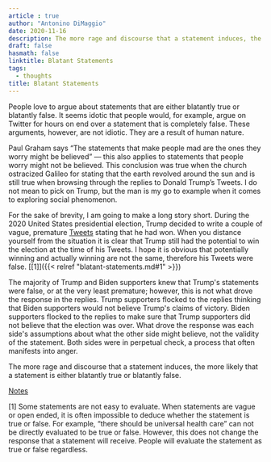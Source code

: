 ```yaml
---
article : true
author: "Antonino DiMaggio"
date: 2020-11-16
description: The more rage and discourse that a statement induces, the more likely that a statement is either blatantly true or blatantly false.
draft: false
hasmath: false
linktitle: Blatant Statements
tags:
  - thoughts
title: Blatant Statements
---
```


People love to argue about statements that are either blatantly true or blatantly false. It seems idotic that people would, for example, argue on Twitter for hours on end over a statement that is completely false. These arguments, however, are not idiotic. They are a result of human nature.

Paul Graham says “The statements that make people mad are the ones they worry might be believed” — this also applies to statements that people worry might not be believed. This conclusion was true when the church ostracized Galileo for stating that the earth revolved around the sun and is still true when browsing through the replies to Donald Trump’s Tweets. I do not mean to pick on Trump, but the man is my go to example when it comes to exploring social phenomenon.

For the sake of brevity, I am going to make a long story short. During the 2020 United States presidential election, Trump decided to write a couple of vague, premature [Tweets](https://twitter.com/realdonaldtrump/status/1325099845045071873) stating that he had won. When you distance yourself from the situation it is clear that Trump still had the potential to win the election at the time of his Tweets. I hope it is obvious that potentially winning and actually winning are not the same, therefore his Tweets were false. [[1]]({{< relref "blatant-statements.md#1" >}})

The majority of Trump and Biden supporters knew that Trump's statements were false, or at the very least premature;  however, this is not what drove the response in the replies. Trump supporters flocked to the replies thinking that Biden supporters would not believe Trump's claims of victory. Biden supporters flocked to the replies to make sure that Trump supporters did not believe that the election was over. What drove the response was each side's assumptions about what the other side might believe, not the validity of the statement. Both sides were in perpetual check, a process that often manifests into anger.

The more rage and discourse that a statement induces, the more likely that a statement is either blatantly true or blatantly false.


<u>Notes</u>

<span id="1">[1]</span> Some statements are not easy to evaluate. When statements are vague or open ended, it is often impossible to deduce whether the statement is true or false. For example, “there should be universal health care” can not be directly evaluated to be true or false. However, this does not change the response that a statement will receive. People will evaluate the statement as true or false regardless.
